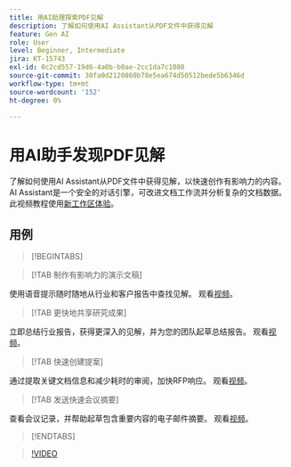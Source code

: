 ```yaml
---
title: 用AI助理探索PDF见解
description: 了解如何使用AI Assistant从PDF文件中获得见解
feature: Gen AI
role: User
level: Beginner, Intermediate
jira: KT-15743
exl-id: 0c2cd557-19d6-4a0b-b0ae-2cc1da7c1080
source-git-commit: 30fa0d2120860b78e5ea674d50512bede5b6346d
workflow-type: tm+mt
source-wordcount: '152'
ht-degree: 0%

---
```


# 用AI助手发现PDF见解

了解如何使用AI Assistant从PDF文件中获得见解，以快速创作有影响力的内容。 AI Assistant是一个安全的对话引擎，可改进文档工作流并分析复杂的文档数据。 此视频教程使用[新工作区体验](new-workspace.md)。

## 用例

>[!BEGINTABS]

>[!TAB 制作有影响力的演示文稿]

使用语音提示随时随地从行业和客户报告中查找见解。 观看[视频](https://video.tv.adobe.com/v/3428811?quality=5&learn=on&hidetitle=true)。

>[!TAB 更快地共享研究成果]

立即总结行业报告，获得更深入的见解，并为您的团队起草总结报告。 观看[视频](https://video.tv.adobe.com/v/3427286?quality=5&learn=on&hidetitle=true)。

>[!TAB 快速创建提案]

通过提取关键文档信息和减少耗时的审阅，加快RFP响应。 观看[视频](https://video.tv.adobe.com/v/3428639?quality=5&learn=on&hidetitle=true)。

>[!TAB 发送快速会议摘要]

查看会议记录，并帮助起草包含重要内容的电子邮件摘要。 观看[视频](https://video.tv.adobe.com/v/3427292?quality=5&learn=on&hidetitle=true)。

>[!ENDTABS]

>[!VIDEO](https://video.tv.adobe.com/v/3430512?quality=12&learn=on&hidetitle=true)
